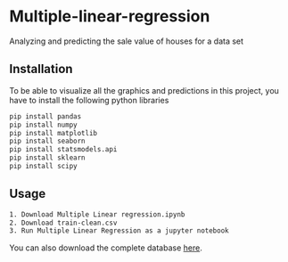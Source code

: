 # Multiple-linear-regression
Analyzing and predicting the sale value of houses for a data set
## Installation 
To be able to visualize all the graphics and predictions in this project, you have to install the following python libraries 
```bash
pip install pandas
pip install numpy 
pip install matplotlib
pip install seaborn 
pip install statsmodels.api
pip install sklearn 
pip install scipy
```

## Usage 
```bash
1. Download Multiple Linear regression.ipynb
2. Download train-clean.csv 
3. Run Multiple Linear Regression as a jupyter notebook
```

You can also download the complete database [here](https://www.kaggle.com/c/house-prices-advanced-regression-techniques/data).
